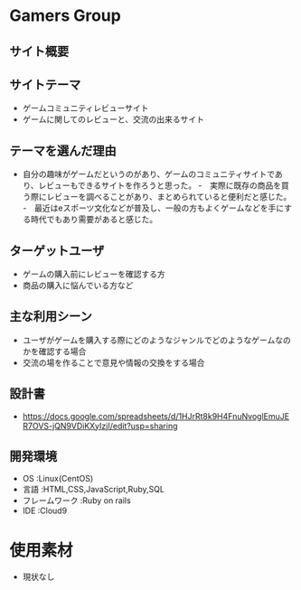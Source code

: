 # Gamers Group

## サイト概要

## サイトテーマ
- ゲームコミュニティレビューサイト
- ゲームに関してのレビューと、交流の出来るサイト

## テーマを選んだ理由

- 自分の趣味がゲームだというのがあり、ゲームのコミュニティサイトであり、レビューもできるサイトを作ろうと思った。
-　実際に既存の商品を買う際にレビューを調べることがあり、まとめられていると便利だと感じた。
-　最近はeスポーツ文化などが普及し、一般の方もよくゲームなどを手にする時代でもあり需要があると感じた。
　
## ターゲットユーザ
- ゲームの購入前にレビューを確認する方
- 商品の購入に悩んでいる方など

## 主な利用シーン
- ユーザがゲームを購入する際にどのようなジャンルでどのようなゲームなのかを確認する場合
- 交流の場を作ることで意見や情報の交換をする場合

## 設計書
- https://docs.google.com/spreadsheets/d/1HJrRt8k9H4FnuNvoglEmuJER7OVS-jQN9VDiKXyIzjI/edit?usp=sharing

## 開発環境
- OS :Linux(CentOS)
- 言語 :HTML,CSS,JavaScript,Ruby,SQL
- フレームワーク :Ruby on rails
- IDE :Cloud9

# 使用素材
- 現状なし